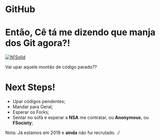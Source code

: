 # GitHub

# Então, Cê tá me dizendo que manja dos Git agora?!
[![N|Solid](https://i.imgflip.com/116jzg.jpg?a428712)](https://nodesource.com/products/nsolid) 

Vai upar aquele montão de código parado??

# Next Steps!
  - Upar códigos pendentes;
  - Mandar para Geral;
  - Esperar os Forks;
  - Sentar no sofá e esperar a **NSA** me contratar, ou **Anonymous**, ou 
**FSociety**;

Nota: Já estamos em 2019 e **ainda** não fui recrutado. :/
